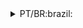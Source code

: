 <details id="pt">
  <summary>PT/BR:brazil:</summary>
  
  #Spring-Boot-API-Times

## :page_with_curl:Sobre
- Projeto, criado como parte dos meus estudos, tem como principal propósito a aplicação prática dos meus conhecimentos no desenvolvimento back-end. O sistema permite cadastrar time, alterar, deletar e listar.


## :bookmark_tabs:Dependências

Este projeto é construido usando:

- Java 17
- Spring Boot 3.0.2
- Spring Data
- Lombok
- MapStruct
- Swagger
- Junit 5, AssertJ, Mockito - H2 para o repositório de teste
- MySql DataBase
- Docker - docker compose


## :earth_americas:LINUX
## :whale:Run
```console
docker-compose up
```
## :hammer:Build
```console
docker-compose build

```
---  

## :mag_right:Endpoints

|Método | 	Url		| 	Descrição |
|-------| ------- | ----------- |
|DELETE|/times/{id}| Excluir um time pelo id|
|PUT|/times| 	Altera um time|
|POST|/times| 	Salva um time|
|GET| /times| 	Lista todos os times paginado|
|GET|/times/{id}| 	Procura o time pelo id|
|GET|/times/find| 	Procura o time pelo nome|
|GET|/times/by-id/{id}| 	Procura o time pelo id, necessita de autorização|
|GET|/times/all| 	Lista todos os time|


![Screenshot_2021-05-19 Swagger UI](https://user-images.githubusercontent.com/99137194/219903458-0827fcbc-ce9c-4670-8e7e-5169c922a195.png)
>Swagger

## :unlock:Licença 

Este software foi criado apenas para fins de estudo. Sinta-se à vontade para experimentar. 

</details>
